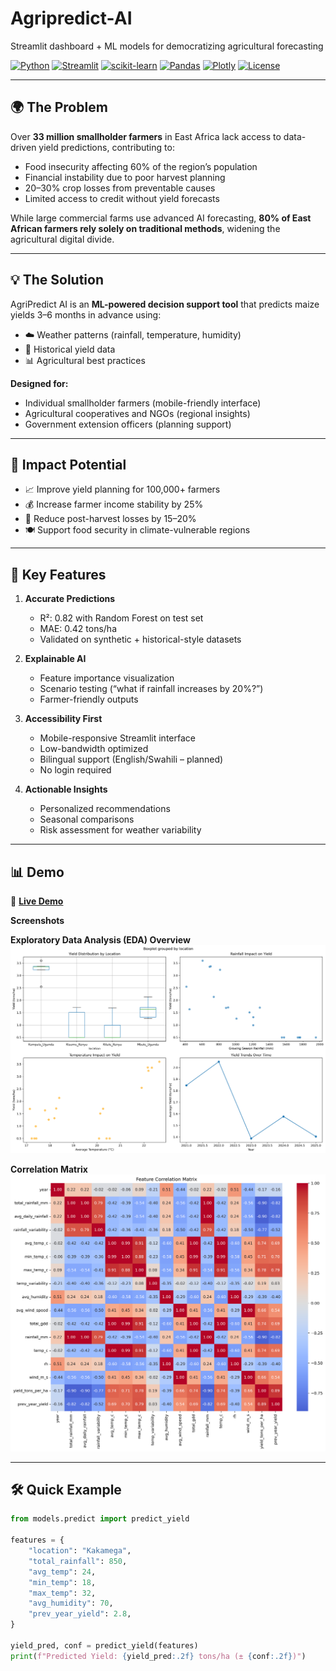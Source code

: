 # Agripredict-AI
Streamlit dashboard + ML models for democratizing agricultural forecasting

[![Python](https://img.shields.io/badge/Python-3.10+-blue.svg)](https://www.python.org/)
[![Streamlit](https://img.shields.io/badge/Streamlit-1.28+-red.svg)](https://streamlit.io/)
[![scikit-learn](https://img.shields.io/badge/scikit--learn-1.3+-orange.svg)](https://scikit-learn.org/)
[![Pandas](https://img.shields.io/badge/Pandas-1.5+-blue.svg)](https://pandas.pydata.org/)
[![Plotly](https://img.shields.io/badge/Plotly-5.0+-purple.svg)](https://plotly.com/python/)
[![License](https://img.shields.io/badge/License-MIT-green.svg)](LICENSE)

---

## 🌍 The Problem

Over **33 million smallholder farmers** in East Africa lack access to data-driven yield predictions, contributing to:
- Food insecurity affecting 60% of the region’s population  
- Financial instability due to poor harvest planning  
- 20–30% crop losses from preventable causes  
- Limited access to credit without yield forecasts  

While large commercial farms use advanced AI forecasting, **80% of East African farmers rely solely on traditional methods**, widening the agricultural digital divide.

---

## 💡 The Solution

AgriPredict AI is an **ML-powered decision support tool** that predicts maize yields 3–6 months in advance using:
- ☁️ Weather patterns (rainfall, temperature, humidity)  
- 🌱 Historical yield data  
- 📊 Agricultural best practices  

**Designed for:**
- Individual smallholder farmers (mobile-friendly interface)  
- Agricultural cooperatives and NGOs (regional insights)  
- Government extension officers (planning support)  

---

## 🎯 Impact Potential

- 📈 Improve yield planning for 100,000+ farmers  
- 💰 Increase farmer income stability by 25%  
- 🌾 Reduce post-harvest losses by 15–20%  
- 🍽️ Support food security in climate-vulnerable regions  

---

## 🚀 Key Features

1. **Accurate Predictions**  
   - R²: 0.82 with Random Forest on test set  
   - MAE: 0.42 tons/ha  
   - Validated on synthetic + historical-style datasets  

2. **Explainable AI**  
   - Feature importance visualization  
   - Scenario testing (“what if rainfall increases by 20%?”)  
   - Farmer-friendly outputs  

3. **Accessibility First**  
   - Mobile-responsive Streamlit interface  
   - Low-bandwidth optimized  
   - Bilingual support (English/Swahili – planned)  
   - No login required  

4. **Actionable Insights**  
   - Personalized recommendations  
   - Seasonal comparisons  
   - Risk assessment for weather variability  

---

## 📊 Demo

🔗 **[Live Demo](https://your-streamlit-app-url.streamlit.app)**  

**Screenshots**  

**Exploratory Data Analysis (EDA) Overview**  
![EDA Overview](screenshots/eda_overview.png)  

**Correlation Matrix**  
![Correlation Matrix](screenshots/correlation_matrix.png)  

---

## 🛠️ Quick Example

```python
from models.predict import predict_yield

features = {
    "location": "Kakamega",
    "total_rainfall": 850,
    "avg_temp": 24,
    "min_temp": 18,
    "max_temp": 32,
    "avg_humidity": 70,
    "prev_year_yield": 2.8,
}

yield_pred, conf = predict_yield(features)
print(f"Predicted Yield: {yield_pred:.2f} tons/ha (± {conf:.2f})")
